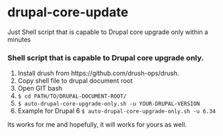 drupal-core-update
==================

Just Shell script that is capable to Drupal core upgrade only within a minutes

<h3>Shell script that is capable to Drupal core upgrade only.</h3>
<ol>
<li>Install drush from https://github.com/drush-ops/drush.</li>
<li>Copy shell file to drupal document root</li>
<li>Open GIT bash</li>
<li><code>$ cd PATH/TO/DRUPAL-DOCUMENT-ROOT/</code></li>
<li><code>$ auto-drupal-core-upgrade-only.sh -u YOUR-DRUPAL-VERSION</code></li>
<li>Example for Drupal 6 <code>$ auto-drupal-core-upgrade-only.sh -u 6.34</code></li>
</ol>

Its works for me and hopefully, it will works for yours as well.
